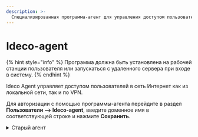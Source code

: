 ```yaml
---
description: >-
  Специализированная программа-агент для управления доступом пользователей в сеть Интернет. Доступ будет обеспечен только в то время, когда пользователь авторизован с помощью этой программы. 
---
```


# Ideco-agent

{% hint style="info" %}
Программа должна быть установлена на рабочей станции пользователя или запускаться с удаленного сервера при входе в систему.
{% endhint %}

Ideco Agent управляет доступом пользователей в сеть Интернет как из локальной сети, так и по VPN.

Для авторизации с помощью программы-агента перейдите в раздел **Пользователи –> Ideco-agent**, введите доменное имя в соответствующей строке и нажмите **Сохранить**.

<details>

<summary>Старый агент</summary>

Для авторизации с помощью программы-агента необходимо включить настройку Авторизация через программу-агент в разделе Пользователи -> Авторизация и заполнить поле IP-адрес или доменное имя. В него нужно ввести IP-адрес одного из локальных интерфейсов Ideco UTM или доменное имя Ideco UTM. После включения настройки, программу IdecoAgent можно скачать по кнопке Скачать Ideco Agent:

Либо из личного кабинета пользователя:

Для успешной авторизации с помощью IdecoAgent необходимо у пользователя указать в настройках сетевой карты в качестве шлюза и в качестве сервера DNS IP-адрес интернет-шлюза Ideco UTM.

{% hint style="info" %}
При необходимости стоит разрешить в межсетевом экране подключение на сетевой порт 800/TCP из внутренней сети.
{% endhint %}

После запуска программы необходимо ввести логин и пароль пользователя. Состояние авторизации отображается иконкой в системном лотке. Возможные состояния представлены в следующей таблице.

|               Индикатор состояния агента               | Описание                           |
| :----------------------------------------------------: | ---------------------------------- |
| ![agent\_1.png](../../../.gitbook/assets/agent\_1.png) | Программа не активна               |
| ![agent\_2.png](../../../.gitbook/assets/agent\_2.png) | Идет подключение к серверу         |
| ![agent\_3.png](../../../.gitbook/assets/agent\_3.png) | Доступ в интернет разрешен         |
| ![agent\_4.png](../../../.gitbook/assets/agent\_4.png) | Сработал лимит предупреждения      |
| ![agent\_5.png](../../../.gitbook/assets/agent\_5.png) | Сработал лимит отключения          |
| ![agent\_6.png](../../../.gitbook/assets/agent\_6.png) | Ошибка. Доступ в интернет запрещен |

В контекстном меню иконки доступны пункты, описанные в таблице ниже:

| Пункт меню                      | Значение                                                                               |
| ------------------------------- | -------------------------------------------------------------------------------------- |
| Подключить                      | Отобразить информацию о подключении к сети Интернет ![инфа\_о\_квоте.png](../../../.gitbook/assets/about2.png)            |
| Отключить                       | Отключиться от сервера                                                          |
| Информация                      | Отобразить информацию о подключении к сети Интернет ![инфа\_о\_квоте.png](../../../.gitbook/assets/about1.png)          |
| Запускаться при входе в систему | Установить автоматический запуск программы при входе в Windows            |
| О программе                     | Вывод информации о программе авторизации ![о\_проге.png](../../../.gitbook/assets/about.png) |

{% hint style="info" %}
При использовании Ideco Agent в домене Active Directory рекомендуется расположить IdecoAgent.exe на общем сетевом ресурсе и установить в политике входа в домен запуск приложения IdecoAgent.exe с ключом domain. Таким образом, запуск агента будет централизован, и не потребуется его установка на каждый компьютер.
{% endhint %}

{% hint style="info" %}
При смене IP-адреса или доменного имени Ideco UTM, которые вы заполняли при настройке авторизации с помощью IdecoAgent обязательно нужно повторно скачать Ideco Agent, поскольку адрес встраивается в приложение при скачивании.
{% endhint %}

</details>